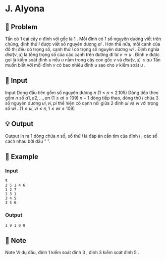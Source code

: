 # J. Alyona

## 📖 Problem

Tấn có
$1$
cái cây
$n$
đỉnh với gốc là
$1$
. Mỗi đỉnh có
$1$
số nguyên dương viết trên chúng, đỉnh thứ
$i$
được viết số nguyên dương
$ai$
. Hơn thế nữa, mỗi cạnh của đồ thị đều có trọng số, cạnh thứ
$i$
có trọng số nguyên dương
$wi$
.
Định nghĩa
$dist(v,u)$
là tổng trọng số của các cạnh trên đường đi từ
$v$
->
$u$
.
Đỉnh
$v$
được gọi là kiểm soát đỉnh
$u$
nếu
$u$
nằm trong cây con gốc
$v$
và
$dist(v,u) ≤au$
Tấn muốn biết với mỗi đỉnh
$v$
có bao nhiêu đỉnh
$u$
sao cho
$v$
kiểm soát
$u$
.


## 🧩 Input

Input
Dòng đầu tiên gồm số nguyên dương
$n$
$(1 ≤n≤ 2.105)$
Dòng tiếp theo gồm
$n$
số
$a1,a2, ...,an$
$(1 ≤ai≤ 109)$
$n- 1$
dòng tiếp theo, dòng thứ
$i$
chứa
$3$
số nguyên dương
$ui,vi,pi$
thể hiện có cạnh nối giữa
$2$
đỉnh
$ui$
và
$vi$
với trọng số
$wi$
.
$(1 ≤ui,vi≤n, 1 ≤wi≤ 109)$


## 💡 Output

Output
In ra
$1$
dòng chứa
$n$
số, số thứ
$i$
là đáp án cần tìm của đỉnh
$i$
, các số cách nhau bởi dấu " ".


## 🧠 Example

### Input

```text
5
2 5 1 4 6
1 2 7
1 3 1
3 4 5
3 5 6
```

### Output

```text
1 0 1 0 0
```



## 📝 Note

Note
Ví dụ đầu, đỉnh
$1$
kiểm soát đỉnh
$3$
, đỉnh
$3$
kiểm soát đỉnh
$5$
.

